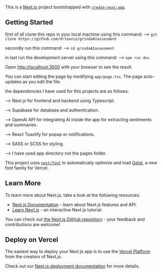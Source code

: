 This is a [Next.js](https://nextjs.org) project bootstrapped with [`create-next-app`](https://nextjs.org/docs/app/api-reference/cli/create-next-app).

## Getting Started

first of all clone this repo in your local machine using this command:
--> ```git clone https://github.com/drleavio/grindaAIassesment```

secondly run this command:
--> ```cd grindaAIassesment ```

in last run the development server using this command:
--> ```npm run dev ```


Open [http://localhost:3000](http://localhost:3000) with your browser to see the result.

You can start editing the page by modifying `app/page.tsx`. The page auto-updates as you edit the file.

the dependencies I have used for this projects are as follows.

--> Next.js for frontend and backend using Typescript.

--> Supabase for database and authentication.

--> OpenAI API for integrating AI inside the app for extracting sentiments and summaries.

--> React Toastify for popup or notifications.

--> SASS or SCSS for styling.

--> I have used app directory not the pages folder.

This project uses [`next/font`](https://nextjs.org/docs/app/building-your-application/optimizing/fonts) to automatically optimize and load [Geist](https://vercel.com/font), a new font family for Vercel.

## Learn More

To learn more about Next.js, take a look at the following resources:

- [Next.js Documentation](https://nextjs.org/docs) - learn about Next.js features and API.
- [Learn Next.js](https://nextjs.org/learn) - an interactive Next.js tutorial.

You can check out [the Next.js GitHub repository](https://github.com/vercel/next.js) - your feedback and contributions are welcome!

## Deploy on Vercel

The easiest way to deploy your Next.js app is to use the [Vercel Platform](https://vercel.com/new?utm_medium=default-template&filter=next.js&utm_source=create-next-app&utm_campaign=create-next-app-readme) from the creators of Next.js.

Check out our [Next.js deployment documentation](https://nextjs.org/docs/app/building-your-application/deploying) for more details.
